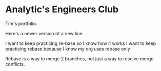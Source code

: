 # Analytic's Engineers Club
Tim's portfolio.

Here's a newer version of a new line.
<!-- hello! merge conflict comment -->
<!-- a different comment to create the merge conflict -->
I want to keep practicing re-base so I know how it works
I want to keep practicing rebase because I know my org uses rebase only

Rebase is a way to merge 2 branches, not just a way to resolve merge conflicts.